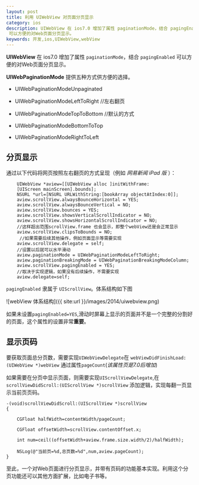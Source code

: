 ```yaml
---
layout: post 
title: 利用 UIWebView 对页面分页显示 
category: ios 
description: UIWebView 在 ios7.0 增加了属性 paginationMode，结合 pagingEnabled
 可以方便的对Web页面分页显示。
keywords: 开发,ios,UIWebView,webView 
--- 
```


**UIWebView** 在 ios7.0 增加了属性 `paginationMode`，结合 `pagingEnabled`
 可以方便的对Web页面分页显示。
 
 **UIWebPaginationMode** 提供五种方式供方便的选择。

+ UIWebPaginationModeUnpaginated 

+ UIWebPaginationModeLeftToRight  //左右翻页

+ UIWebPaginationModeTopToBottom //默认的方式

+ UIWebPaginationModeBottomToTop

+ UIWebPaginationModeRightToLeft 

## 分页显示

通过以下代码将网页按照左右翻页的方式呈现（例如 *网易新闻 iPad 版* ）：

```
    UIWebView *aview=[[UIWebView alloc ]initWithFrame:
    [UIScreen mainScreen].bounds];
    NSURL *url=[NSURL URLWithString:[bookArray objectAtIndex:0]];
    aview.scrollView.alwaysBounceHorizontal = YES;
    aview.scrollView.alwaysBounceVertical = NO;
    aview.scrollView.bounces = YES;
    aview.scrollView.showsVerticalScrollIndicator = NO;
    aview.scrollView.showsHorizontalScrollIndicator = NO;
    //这样超出范围scrollView.frame 也会显示，即整个webView还是会正常显示
    aview.scrollView.clipsToBounds = NO; 
     //如果需要后续其他操作，例如页面显示等需要实现  
    aview.scrollView.delegate = self;
    //设置以后就可以水平滑动
    aview.paginationMode = UIWebPaginationModeLeftToRight; 
    aview.paginationBreakingMode = UIWebPaginationBreakingModeColumn;
    aview.scrollView.pagingEnabled = YES;
    //取决于实现逻辑，如果没有后续操作，不需要实现
    aview.delegate=self; 
```
`pagingEnabled` 隶属于 `UIScrollView`。体系结构如下图 

![webView 体系结构]({{ site:url }}/images/2014/uiwebview.png)

如果未设置`pagingEnabled=YES`,滑动时屏幕上显示的页面并不是一个完整的分割好的页面，这个属性的设置非常**重要**。


## 显示页码

要获取页面总分页数，需要实现`UIWebViewDelegate`在 `webViewDidFinishLoad:(UIWebView *)webView` 通过属性`pageCount`(*该属性页是7.0后增加*)

如果需要在分页中显示页面，则需要实现`UIScrollViewDelegate`,在`scrollViewDidScroll:(UIScrollView *)scrollView` 添加逻辑，实现每翻一页显示当前页页码。

```
-(void)scrollViewDidScroll:(UIScrollView *)scrollView
{
   
    CGFloat halfWidth=contentWidth/pageCount;

    CGFloat offsetWidth=scrollView.contentOffset.x;

    int num=ceil((offsetWidth+aview.frame.size.width/2)/halfWidth);

    NSLog(@"当前页=%d,总页数=%d",num,aview.pageCount);
}

```

至此，一个对Web页面进行分页显示，并带有页码的功能基本实现。利用这个分页功能还可以其他方面扩展，比如电子书等。
